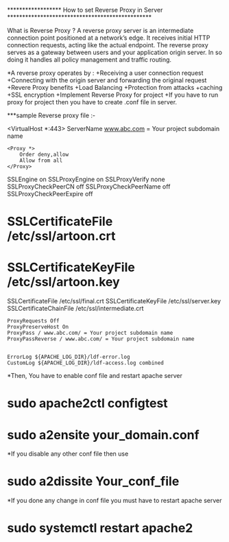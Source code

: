 ****************** How to set Reverse Proxy in Server ************************************************


What is Reverse Proxy ?
A reverse proxy server is an intermediate connection point positioned at a network’s edge. It receives initial HTTP connection requests, acting like the actual endpoint.
The reverse proxy serves as a gateway between users and your application origin server. In so doing it handles all policy management and traffic routing.

*A reverse proxy operates by :
+Receiving a user connection request
+Connecting with the origin server and forwarding the original request
+Revere Proxy benefits
+Load Balancing
+Protection from attacks
+caching
+SSL encryption
+Implement Reverse Proxy for project
+If you have to run proxy for project then you have to create .conf file in server.

***sample Reverse proxy file :-

<VirtualHost *:443>
    ServerName www.abc.com = Your project subdomain name


    <Proxy *>
        Order deny,allow
        Allow from all
    </Proxy>


SSLEngine on
SSLProxyEngine on
SSLProxyVerify none
SSLProxyCheckPeerCN off
SSLProxyCheckPeerName off
SSLProxyCheckPeerExpire off


#    SSLCertificateFile /etc/ssl/artoon.crt
#    SSLCertificateKeyFile /etc/ssl/artoon.key
SSLCertificateFile /etc/ssl/final.crt
SSLCertificateKeyFile /etc/ssl/server.key
SSLCertificateChainFile /etc/ssl/intermediate.crt


    ProxyRequests Off
    ProxyPreserveHost On
    ProxyPass / www.abc.com/ = Your project subdomain name 
    ProxyPassReverse / www.abc.com/ = Your project subdomain name


    ErrorLog ${APACHE_LOG_DIR}/ldf-error.log
    CustomLog ${APACHE_LOG_DIR}/ldf-access.log combined


*Then, You have to enable conf file and restart apache server
# sudo apache2ctl configtest
# sudo a2ensite your_domain.conf
*If you disable any other conf file then use
# sudo a2dissite Your_conf_file
*If you done any change in conf file you must have to restart apache server
# sudo systemctl restart apache2

